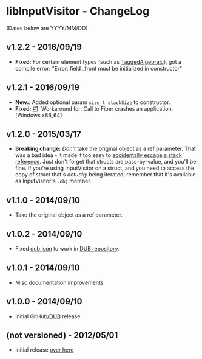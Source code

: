 ﻿libInputVisitor - ChangeLog
===========================

(Dates below are YYYY/MM/DD)

v1.2.2 - 2016/09/19
-------------------
- **Fixed:** For certain element types (such as [TaggedAlgebraic](https://github.com/s-ludwig/taggedalgebraic)), got a compile error: "Error: field _front must be initialized in constructor"

v1.2.1 - 2016/09/19
-------------------
- **New:**: Added optional param `size_t stackSize` to constructor.
- **Fixed:** [#1](https://github.com/Abscissa/libInputVisitor/issues/1): Workaround for: Call to Fiber crashes an application. [Windows x86_64]

v1.2.0 - 2015/03/17
-------------------
- **Breaking change:** *Don't* take the original object as a ref parameter. That was a bad idea - it made it too easy to [accidentally escape a stack reference](https://github.com/Abscissa/SDLang-D/issues/16). Just don't forget that structs are pass-by-value, and you'll be fine. If you're using InputVisitor on a struct, and you need to access the copy of struct that's *actually* being iterated, remember that it's available as InputVisitor's ```.obj``` member.

v1.1.0 - 2014/09/10
-------------------
- Take the original object as a ref parameter.

v1.0.2 - 2014/09/10
-------------------
- Fixed [dub.json](https://github.com/Abscissa/libInputVisitor/blob/master/dub.json) to work in [DUB repository](http://code.dlang.org).

v1.0.1 - 2014/09/10
-------------------
- Misc documentation improvements

v1.0.0 - 2014/09/10
-------------------
- Initial GitHub/[DUB](http://code.dlang.org) release

(not versioned) - 2012/05/01
-------------------
- Initial release [over here](http://semitwist.com/articles/article/view/combine-coroutines-and-input-ranges-for-dead-simple-d-iteration)
